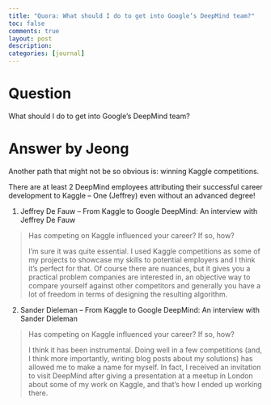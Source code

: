 ```yaml
---
title: "Quora: What should I do to get into Google’s DeepMind team?"
toc: false
comments: true
layout: post
description:
categories: [journal]
---
```


# Question

What should I do to get into Google’s DeepMind team?

# Answer by Jeong

Another path that might not be so obvious is: winning Kaggle competitions.

There are at least 2 DeepMind employees attributing their successful career development to Kaggle – One (Jeffrey) even without an advanced degree!

1. Jeffrey De Fauw – From Kaggle to Google DeepMind: An interview with Jeffrey De Fauw

> Has competing on Kaggle influenced your career? If so, how?
>
> I’m sure it was quite essential. I used Kaggle competitions as some of my projects to showcase my skills to potential employers and I think it’s perfect for that. Of course there are nuances, but it gives you a practical problem companies are interested in, an objective way to compare yourself against other competitors and generally you have a lot of freedom in terms of designing the resulting algorithm.

2. Sander Dieleman – From Kaggle to Google DeepMind: An interview with Sander Dieleman

> Has competing on Kaggle influenced your career? If so, how?
>
> I think it has been instrumental. Doing well in a few competitions (and, I think more importantly, writing blog posts about my solutions) has allowed me to make a name for myself. In fact, I received an invitation to visit DeepMind after giving a presentation at a meetup in London about some of my work on Kaggle, and that’s how I ended up working there.
